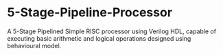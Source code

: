 # 5-Stage-Pipeline-Processor
A 5-Stage Pipelined Simple RISC processor using Verilog HDL, capable of executing basic arithmetic and logical operations designed using behavioural model.  
